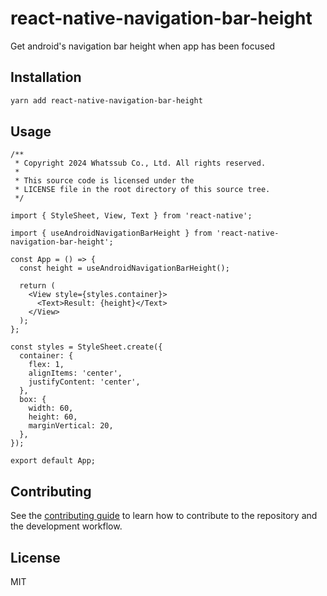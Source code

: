 # react-native-navigation-bar-height

Get android's navigation bar height when app has been focused

## Installation

```sh
yarn add react-native-navigation-bar-height
```

## Usage

```tsx
/**
 * Copyright 2024 Whatssub Co., Ltd. All rights reserved.
 *
 * This source code is licensed under the
 * LICENSE file in the root directory of this source tree.
 */

import { StyleSheet, View, Text } from 'react-native';

import { useAndroidNavigationBarHeight } from 'react-native-navigation-bar-height';

const App = () => {
  const height = useAndroidNavigationBarHeight();

  return (
    <View style={styles.container}>
      <Text>Result: {height}</Text>
    </View>
  );
};

const styles = StyleSheet.create({
  container: {
    flex: 1,
    alignItems: 'center',
    justifyContent: 'center',
  },
  box: {
    width: 60,
    height: 60,
    marginVertical: 20,
  },
});

export default App;

```

## Contributing

See the [contributing guide](CONTRIBUTING.md) to learn how to contribute to the repository and the development workflow.

## License

MIT